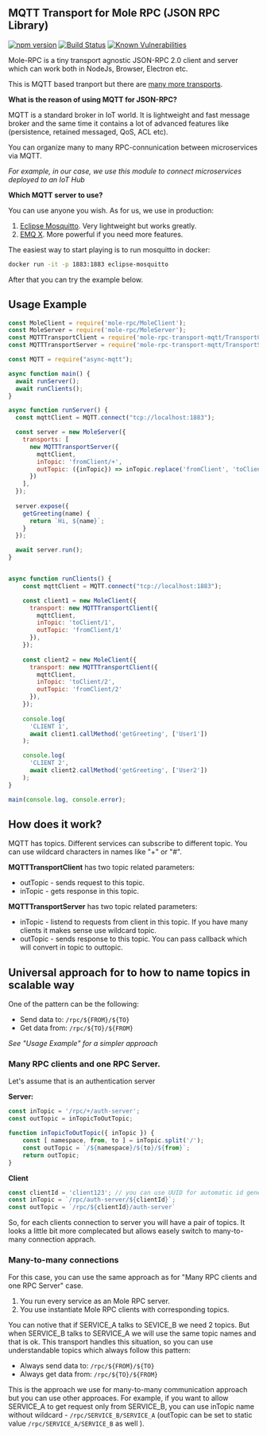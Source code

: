 MQTT Transport for Mole RPC (JSON RPC Library) 
---------------------------------------------

[![npm version](https://badge.fury.io/js/mole-rpc-transport-mqtt.svg)](https://badge.fury.io/js/mole-rpc-transport-mqtt)
[![Build Status](https://travis-ci.org/koorchik/node-mole-rpc-transport-mqtt.svg?branch=master)](https://travis-ci.org/koorchik/node-mole-rpc-transport-mqtt)
[![Known Vulnerabilities](https://snyk.io/test/github/koorchik/node-mole-rpc-transport-mqtt/badge.svg?targetFile=package.json)](https://snyk.io/test/github/koorchik/node-mole-rpc-transport-mqtt?targetFile=package.json)


Mole-RPC is a tiny transport agnostic JSON-RPC 2.0 client and server which can work both in NodeJs, Browser, Electron etc.

This is MQTT based tranport but there are [many more transports](https://www.npmjs.com/search?q=keywords:mole-transport). 


**What is the reason of using MQTT for JSON-RPC?**

MQTT is a standard broker in IoT world. It is lightweight and fast message broker and the same time it contains a lot of advanced features like (persistence, retained messaged, QoS, ACL etc).

You can organize many to many RPC-connunication between microservices via MQTT. 

*For example, in our case, we use this module to connect microservices deployed to an IoT Hub*

**Which MQTT server to use?**

You can use anyone you wish. As for us, we use in production:

1. [Eclipse Mosquitto](https://mosquitto.org/). Very lightweight but works greatly.
2. [EMQ X](https://www.emqx.io/). More powerful if you need more features.

The easiest way to start playing is to run mosquitto in docker:

```sh
docker run -it -p 1883:1883 eclipse-mosquitto
```

After that you can try the example below.

## Usage Example

```javascript
const MoleClient = require('mole-rpc/MoleClient');
const MoleServer = require('mole-rpc/MoleServer');
const MQTTTransportClient = require('mole-rpc-transport-mqtt/TransportClient');
const MQTTTransportServer = require('mole-rpc-transport-mqtt/TransportServer');

const MQTT = require("async-mqtt");

async function main() {
  await runServer();
  await runClients();
}

async function runServer() {
  const mqttClient = MQTT.connect("tcp://localhost:1883");

  const server = new MoleServer({
    transports: [
      new MQTTTransportServer({
        mqttClient,
        inTopic: 'fromClient/+',
        outTopic: ({inTopic}) => inTopic.replace('fromClient', 'toClient')
      })
    ],
  });
  
  server.expose({
    getGreeting(name) {
      return `Hi, ${name}`;
    } 
  });

  await server.run();
} 


async function runClients() {
    const mqttClient = MQTT.connect("tcp://localhost:1883");

    const client1 = new MoleClient({
      transport: new MQTTTransportClient({
        mqttClient,
        inTopic: 'toClient/1', 
        outTopic: 'fromClient/1'
      }),
    });
    
    const client2 = new MoleClient({
      transport: new MQTTTransportClient({
        mqttClient,
        inTopic: 'toClient/2',
        outTopic: 'fromClient/2'
      }),
    });
    
    console.log(
      'CLIENT 1',
      await client1.callMethod('getGreeting', ['User1'])
    );

    console.log(
      'CLIENT 2',
      await client2.callMethod('getGreeting', ['User2'])
    );
}

main(console.log, console.error);
```

## How does it work?

MQTT has topics. Different services can subscribe to different topic. You can use wildcard characters in names like "+" or "#".

**MQTTTransportClient** has two topic related parameters:

* outTopic - sends request to this topic.
* inTopic  - gets response in this topic.


**MQTTTransportServer** has two topic related parameters:

* inTopic  - listend to requests from client in this topic. If you have many clients it makes sense use wildcard topic. 
* outTopic - sends response to this topic. You can pass callback which will convert in topic to outtopic.


## Universal approach for to how to name topics in scalable way

One of the pattern can be the following:

* Send data to:  `/rpc/${FROM}/${TO}`
* Get data from: `/rpc/${TO}/${FROM}`

*See "Usage Example" for a simpler approach*

### Many RPC clients and one RPC Server. 

Let's assume that is an authentication server

**Server:**

```js
const inTopic = '/rpc/+/auth-server';
const outTopic = inTopicToOutTopic;

function inTopicToOutTopic({ inTopic }) {
    const [ namespace, from, to ] = inTopic.split('/');
    const outTopic = `/${namespace}/${to}/${from}`;
    return outTopic;
}
```

**Client**

```js
const clientId = 'client123'; // you can use UUID for automatic id generation.
const inTopic = `/rpc/auth-server/${clientId}`;
const outTopic = `/rpc/${clientId}/auth-server`
```

So, for each clients connection to server you will have a pair of topics.
It looks a little bit more complecated but allows easely switch to many-to-many connection apprach.

### Many-to-many connections

For this case, you can use the same approach as for "Many RPC clients and one RPC Server" case. 

1. You run every service as an Mole RPC server.
2. You use instantiate Mole RPC clients with corresponding topics. 

You can notive that if SERVICE_A talks to SEVICE_B we need 2 topics. But when SERVICE_B talks to SERVICE_A we will use the same topic names and that is ok. This transport handles this situation, so you can use understandable topics which always follow this pattern:

* Always send data to:  `/rpc/${FROM}/${TO}`
* Always get data from: `/rpc/${TO}/${FROM}`

This is the approach we use for many-to-many communication approach but you can use other approaces. 
For example, if you want to allow SERVICE_A to get request only from SERVICE_B, you can use inTopic name without wildcard - `/rpc/SERVICE_B/SERVICE_A` (outTopic can be set to static value `/rpc/SERVICE_A/SERVICE_B` as well ).